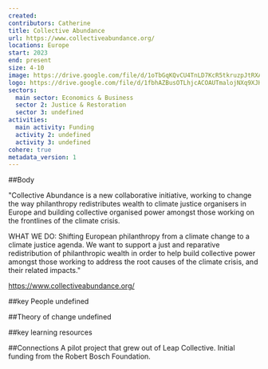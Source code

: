 ```yaml
---
created:
contributors: Catherine
title: Collective Abundance
url: https://www.collectiveabundance.org/
locations: Europe
start: 2023
end: present
size: 4-10
image: https://drive.google.com/file/d/1oTbGqKQvCU4TnLD7KcR5tkruzpJtRXA6/view?usp=drive_link 
logo: https://drive.google.com/file/d/1fbhAZBusOTLhjcACOAUTmalojNXq9XJH/view?usp=drive_link 
sectors:
  main sector: Economics & Business
  sector 2: Justice & Restoration
  sector 3: undefined
activities: 
  main activity: Funding
  activity 2: undefined
  activity 3: undefined
cohere: true
metadata_version: 1
---
```



##Body

"Collective Abundance is a new collaborative initiative, working to change the way philanthropy redistributes wealth to climate justice organisers in Europe and building collective organised power amongst those working on the frontlines of the climate crisis.

WHAT WE DO: Shifting European philanthropy from a climate change to a climate justice agenda.
We want to support a just and reparative redistribution of philanthropic wealth in order to help build collective power amongst those working to address the root causes of the climate crisis, and their related impacts."

https://www.collectiveabundance.org/


##key People
undefined

##Theory of change
undefined

##key learning resources


##Connections
A pilot project that grew out of Leap Collective.
Initial funding from the Robert Bosch Foundation.

